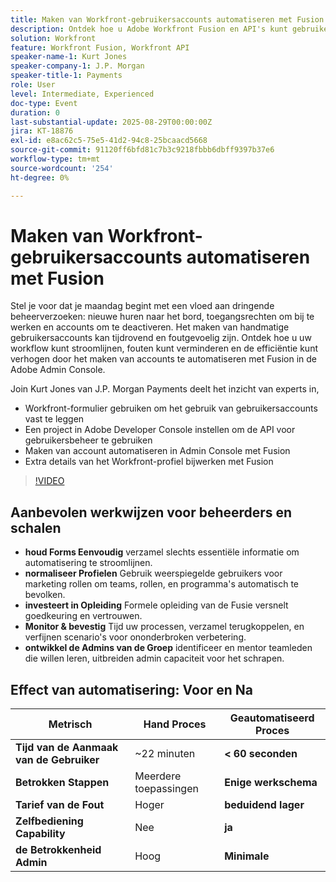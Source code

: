 ```yaml
---
title: Maken van Workfront-gebruikersaccounts automatiseren met Fusion
description: Ontdek hoe u Adobe Workfront Fusion en API's kunt gebruiken om het maken van gebruikersaccounts te automatiseren, de installatietijd te verkorten van 22 minuten tot minder dan 60 seconden en de efficiëntie te verhogen.
solution: Workfront
feature: Workfront Fusion, Workfront API
speaker-name-1: Kurt Jones
speaker-company-1: J.P. Morgan
speaker-title-1: Payments
role: User
level: Intermediate, Experienced
doc-type: Event
duration: 0
last-substantial-update: 2025-08-29T00:00:00Z
jira: KT-18876
exl-id: e8ac62c5-75e5-41d2-94c8-25bcaacd5668
source-git-commit: 91120ff6bfd81c7b3c9218fbbb6dbff9397b37e6
workflow-type: tm+mt
source-wordcount: '254'
ht-degree: 0%

---
```


# Maken van Workfront-gebruikersaccounts automatiseren met Fusion

Stel je voor dat je maandag begint met een vloed aan dringende beheerverzoeken: nieuwe huren naar het bord, toegangsrechten om bij te werken en accounts om te deactiveren. Het maken van handmatige gebruikersaccounts kan tijdrovend en foutgevoelig zijn. Ontdek hoe u uw workflow kunt stroomlijnen, fouten kunt verminderen en de efficiëntie kunt verhogen door het maken van accounts te automatiseren met Fusion in de Adobe Admin Console.

Join Kurt Jones van J.P. Morgan Payments deelt het inzicht van experts in,

* Workfront-formulier gebruiken om het gebruik van gebruikersaccounts vast te leggen
* Een project in Adobe Developer Console instellen om de API voor gebruikersbeheer te gebruiken
* Maken van account automatiseren in Admin Console met Fusion
* Extra details van het Workfront-profiel bijwerken met Fusion

>[!VIDEO](https://video.tv.adobe.com/v/3471577/?learn=on&enablevpops&captions=dut)

## Aanbevolen werkwijzen voor beheerders en schalen

* **houd Forms Eenvoudig** verzamel slechts essentiële informatie om automatisering te stroomlijnen.
* **normaliseer Profielen** Gebruik weerspiegelde gebruikers voor marketing rollen om teams, rollen, en programma&#39;s automatisch te bevolken.
* **investeert in Opleiding** Formele opleiding van de Fusie versnelt goedkeuring en vertrouwen.
* **Monitor &amp; bevestig** Tijd uw processen, verzamel terugkoppelen, en verfijnen scenario&#39;s voor ononderbroken verbetering.
* **ontwikkel de Admins van de Groep** identificeer en mentor teamleden die willen leren, uitbreiden admin capaciteit voor het schrapen.

## Effect van automatisering: Voor en Na

| **Metrisch** | **Hand Proces** | **Geautomatiseerd Proces** |
|-------------------------------|--------------------|-------------------------|
| **Tijd van de Aanmaak van de Gebruiker** | ~22 minuten | **&lt; 60 seconden** |
| **Betrokken Stappen** | Meerdere toepassingen | **Enige werkschema** |
| **Tarief van de Fout** | Hoger | **beduidend lager** |
| **Zelfbediening Capability** | Nee | **ja** |
| **de Betrokkenheid Admin** | Hoog | **Minimale** |
